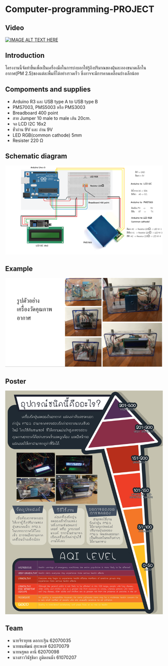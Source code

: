 # Computer-programming-PROJECT

## Video ##
[![IMAGE ALT TEXT HERE](https://img.youtube.com/vi/Y4He-0F_8lA/0.jpg)](https://www.youtube.com/watch?v=Y4He-0F_8lA)

## Introduction ##
  โครงงานนี้จัดทำขึ้นเพื่อเป็นเครื่องมือในการบ่งบอกให้รู้ถึงปริมาณของฝุ่นละอองขนาดเล็กในอากาศ(PM 2.5)ของแต่ละพื้นที่ได้อย่างรวดเร็ว ซึ่งอาจจะมีการคาดเคลื่อนบ้างเล็กน้อย
  
## Compoments and supplies ##
  * Arduino R3 และ USB type A to USB type B
  * PMS7003, PMS5003 หรือ PMS3003
  * Breadboard 400 point
  * สาย Jumper 10 male to male เส้น 20cm.
  * จอ LCD I2C 16x2
  * ขั่วถ่าน 9V และ ถ่าน 9V
  * LED RGB(common cathode) 5mm
  * Resister 220 Ω
## Schematic diagram ##
![Image description](https://github.com/Tuangtnp/Computer-programming-PROJECT/blob/master/hardware/howtoconnect.png?raw=true)

## Example ##
![Image description](https://github.com/Tuangtnp/Computer-programming-PROJECT/blob/master/images/PM2.5detector_example.png?raw=true)

## Poster ##
![Image description](https://github.com/Tuangtnp/Computer-programming-PROJECT/blob/master/poster/poster-1.jpg?raw=true)

## Team ##
  * นายจิรายุทธ ดอกกะฐิน 62070035
  * นายธนพัฒน์ สุยะพงษ์ 62070079
  * นายนฐพล ตานี 62070098
  * นางสาววินัฐธิดา ภูมิดอนมิ่ง 61070207
